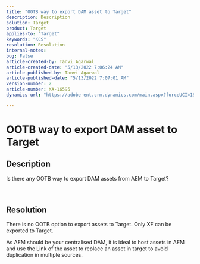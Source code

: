 ```yaml
---
title: "OOTB way to export DAM asset to Target"
description: Description
solution: Target
product: Target
applies-to: "Target"
keywords: "KCS"
resolution: Resolution
internal-notes: 
bug: False
article-created-by: Tanvi Agarwal
article-created-date: "5/13/2022 7:06:24 AM"
article-published-by: Tanvi Agarwal
article-published-date: "5/13/2022 7:07:01 AM"
version-number: 2
article-number: KA-16595
dynamics-url: "https://adobe-ent.crm.dynamics.com/main.aspx?forceUCI=1&pagetype=entityrecord&etn=knowledgearticle&id=ec7b9631-8bd2-ec11-a7b5-00224809c27a"

---
```

# OOTB way to export DAM asset to Target

## Description

Is there any OOTB way to export DAM assets from AEM to Target?<br><br><br>

## Resolution


There is no OOTB option to export assets to Target. Only XF can be exported to Target.



As AEM should be your centralised DAM, it is ideal to host assets in AEM and use the Link of the asset to replace an asset in target to avoid duplication in multiple sources.
